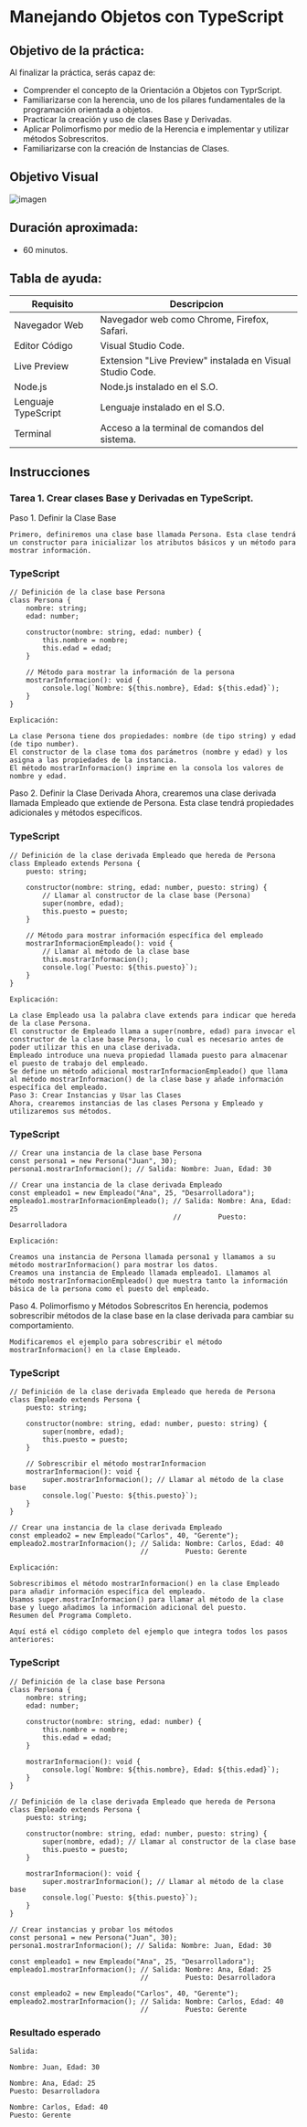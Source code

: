 # Manejando Objetos con TypeScript

## Objetivo de la práctica:
Al finalizar la práctica, serás capaz de:
- Comprender el concepto de la Orientación a Objetos con TyprScript.
- Familiarizarse con la herencia, uno de los pilares fundamentales de la programación orientada a objetos.
- Practicar la creación y uso de clases Base y Derivadas.
- Aplicar Polimorfismo por medio de la Herencia e implementar y utilizar métodos Sobrescritos.
- Familiarizarse con la creación de Instancias de Clases.


## Objetivo Visual 

![imagen](../imagenes/apendiceA/OrientacionObjetosTS.png)

## Duración aproximada:
- 60 minutos.

## Tabla de ayuda:
| Requisito | Descripcion|
| --- | --- |
| Navegador Web | Navegador web como Chrome, Firefox, Safari. |
| Editor Código | Visual Studio Code. |
| Live Preview | Extension "Live Preview" instalada en Visual Studio Code. |
| Node.js | Node.js instalado en el S.O.|
| Lenguaje TypeScript | Lenguaje instalado en el S.O.|
| Terminal | Acceso a la terminal de comandos del sistema. |

## Instrucciones 

### Tarea 1. Crear clases Base y Derivadas en TypeScript.
Paso 1. Definir la Clase Base

    Primero, definiremos una clase base llamada Persona. Esta clase tendrá un constructor para inicializar los atributos básicos y un método para mostrar información.

### TypeScript
```
// Definición de la clase base Persona
class Persona {
    nombre: string;
    edad: number;

    constructor(nombre: string, edad: number) {
        this.nombre = nombre;
        this.edad = edad;
    }

    // Método para mostrar la información de la persona
    mostrarInformacion(): void {
        console.log(`Nombre: ${this.nombre}, Edad: ${this.edad}`);
    }
}
```

    Explicación:

    La clase Persona tiene dos propiedades: nombre (de tipo string) y edad (de tipo number).
    El constructor de la clase toma dos parámetros (nombre y edad) y los asigna a las propiedades de la instancia.
    El método mostrarInformacion() imprime en la consola los valores de nombre y edad.

Paso 2. Definir la Clase Derivada
    Ahora, crearemos una clase derivada llamada Empleado que extiende de Persona. Esta clase tendrá propiedades adicionales y métodos específicos.

### TypeScript
```
// Definición de la clase derivada Empleado que hereda de Persona
class Empleado extends Persona {
    puesto: string;

    constructor(nombre: string, edad: number, puesto: string) {
        // Llamar al constructor de la clase base (Persona)
        super(nombre, edad);
        this.puesto = puesto;
    }

    // Método para mostrar información específica del empleado
    mostrarInformacionEmpleado(): void {
        // Llamar al método de la clase base
        this.mostrarInformacion();
        console.log(`Puesto: ${this.puesto}`);
    }
}
```
    Explicación:

    La clase Empleado usa la palabra clave extends para indicar que hereda de la clase Persona.
    El constructor de Empleado llama a super(nombre, edad) para invocar el constructor de la clase base Persona, lo cual es necesario antes de poder utilizar this en una clase derivada.
    Empleado introduce una nueva propiedad llamada puesto para almacenar el puesto de trabajo del empleado.
    Se define un método adicional mostrarInformacionEmpleado() que llama al método mostrarInformacion() de la clase base y añade información específica del empleado.
    Paso 3: Crear Instancias y Usar las Clases
    Ahora, crearemos instancias de las clases Persona y Empleado y utilizaremos sus métodos.

### TypeScript
```
// Crear una instancia de la clase base Persona
const persona1 = new Persona("Juan", 30);
persona1.mostrarInformacion(); // Salida: Nombre: Juan, Edad: 30

// Crear una instancia de la clase derivada Empleado
const empleado1 = new Empleado("Ana", 25, "Desarrolladora");
empleado1.mostrarInformacionEmpleado(); // Salida: Nombre: Ana, Edad: 25
                                        //         Puesto: Desarrolladora
```

    Explicación:

    Creamos una instancia de Persona llamada persona1 y llamamos a su método mostrarInformacion() para mostrar los datos.
    Creamos una instancia de Empleado llamada empleado1. Llamamos al método mostrarInformacionEmpleado() que muestra tanto la información básica de la persona como el puesto del empleado.

Paso 4. Polimorfismo y Métodos Sobrescritos
    En herencia, podemos sobrescribir métodos de la clase base en la clase derivada para cambiar su comportamiento.

    Modificaremos el ejemplo para sobrescribir el método mostrarInformacion() en la clase Empleado.

### TypeScript
```
// Definición de la clase derivada Empleado que hereda de Persona
class Empleado extends Persona {
    puesto: string;

    constructor(nombre: string, edad: number, puesto: string) {
        super(nombre, edad);
        this.puesto = puesto;
    }

    // Sobrescribir el método mostrarInformacion
    mostrarInformacion(): void {
        super.mostrarInformacion(); // Llamar al método de la clase base
        console.log(`Puesto: ${this.puesto}`);
    }
}

// Crear una instancia de la clase derivada Empleado
const empleado2 = new Empleado("Carlos", 40, "Gerente");
empleado2.mostrarInformacion(); // Salida: Nombre: Carlos, Edad: 40
                                //         Puesto: Gerente
```

    Explicación:

    Sobrescribimos el método mostrarInformacion() en la clase Empleado para añadir información específica del empleado.
    Usamos super.mostrarInformacion() para llamar al método de la clase base y luego añadimos la información adicional del puesto.
    Resumen del Programa Completo.

    Aquí está el código completo del ejemplo que integra todos los pasos anteriores:

### TypeScript
```
// Definición de la clase base Persona
class Persona {
    nombre: string;
    edad: number;

    constructor(nombre: string, edad: number) {
        this.nombre = nombre;
        this.edad = edad;
    }

    mostrarInformacion(): void {
        console.log(`Nombre: ${this.nombre}, Edad: ${this.edad}`);
    }
}

// Definición de la clase derivada Empleado que hereda de Persona
class Empleado extends Persona {
    puesto: string;

    constructor(nombre: string, edad: number, puesto: string) {
        super(nombre, edad); // Llamar al constructor de la clase base
        this.puesto = puesto;
    }

    mostrarInformacion(): void {
        super.mostrarInformacion(); // Llamar al método de la clase base
        console.log(`Puesto: ${this.puesto}`);
    }
}

// Crear instancias y probar los métodos
const persona1 = new Persona("Juan", 30);
persona1.mostrarInformacion(); // Salida: Nombre: Juan, Edad: 30

const empleado1 = new Empleado("Ana", 25, "Desarrolladora");
empleado1.mostrarInformacion(); // Salida: Nombre: Ana, Edad: 25
                                //         Puesto: Desarrolladora

const empleado2 = new Empleado("Carlos", 40, "Gerente");
empleado2.mostrarInformacion(); // Salida: Nombre: Carlos, Edad: 40
                                //         Puesto: Gerente
```

### Resultado esperado

    Salida: 

    Nombre: Juan, Edad: 30

    Nombre: Ana, Edad: 25
    Puesto: Desarrolladora
    
    Nombre: Carlos, Edad: 40
    Puesto: Gerente
